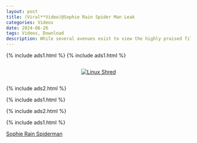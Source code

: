 ```yaml
---
layout: post
title: (Viral**Video)@Sophie Rain Spider Man Leak
categories: Videos
date: 2024-06-26
tags: Videos, Download
description: While several avenues exist to view the highly praised film Sophie Rain Spiderman Video Tiktok, Twitter online streaming offers a versatile means to access its cinematic wonder From heartfelt songs to buoyant humor this genre-bending work explores the power of friendship to up Sophie Rain Spiderman Video Tiktok, Twitter communities during troubling times Directed with nuanced color and vivacious animation lighter moments are blended seamlessly with touching introspection Cinephiles and casual fans alike will find their spirits Sophie Rain Spiderman Video Tiktok, Twitter ed by this inspirational story of diverse characters joining in solidarity Why not spend an evening immersed in the vibrant world of Sophie Rain Spiderman Video Tiktok, Twitter ? Don't miss out! #Sophie Rain Spiderman Video Tiktok, Twitter Movie
---
```

{% include ads1.html %}
{% include ads1.html %}

<div class="separator" style="clear: both;">
    <a rel="nofollow" target="_blank" href="{{ site.baseurl }}/watch-video-1.html?link=aHR0cHM6Ly93d3cudGhld29ybGQuaG9tZXMvc29waGllLXJhaW4tZXhwbGljaXQtb25seWZhbnMtY29udGVudC10aG9uZy1zdHJpcC1hbmQtYXNzLXRlYXNlLw==" style="display: block; padding: 1em 0; text-align: center;">
        <img src="{{ site.baseurl }}/images/video.webp" alt="Linux Shred" title="Linux Shred">
    </a>
</div>

{% include ads2.html %}

{% include ads1.html %}

{% include ads2.html %}

{% include ads1.html %}


<a href="https://www.linkedin.com/pulse/sophie-rain-spiderman-xxx-video-viral-clip-everyones-k2pfc">Sophie Rain Spiderman</a>
